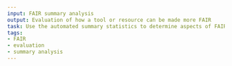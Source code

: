 ```yaml
---
input: FAIR summary analysis
output: Evaluation of how a tool or resource can be made more FAIR
task: Use the automated summary statistics to determine aspects of FAIRness that can be improved upon
tags:
- FAIR
- evaluation
- summary analysis
---
```

